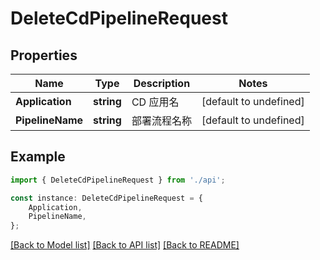 # DeleteCdPipelineRequest


## Properties

Name | Type | Description | Notes
------------ | ------------- | ------------- | -------------
**Application** | **string** | CD 应用名 | [default to undefined]
**PipelineName** | **string** | 部署流程名称 | [default to undefined]

## Example

```typescript
import { DeleteCdPipelineRequest } from './api';

const instance: DeleteCdPipelineRequest = {
    Application,
    PipelineName,
};
```

[[Back to Model list]](../README.md#documentation-for-models) [[Back to API list]](../README.md#documentation-for-api-endpoints) [[Back to README]](../README.md)
